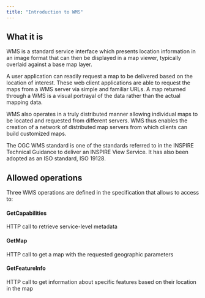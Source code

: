 ```yaml
---
title: "Introduction to WMS"
---
```


## What it is

WMS is a standard service interface which presents location information in an image format that can then be displayed in a map viewer, typically overlaid against a base map layer.

A user application can readily request a map to be delivered based on the location of interest. These web client applications are able to request the maps from a WMS server via simple and familiar URLs. A map returned through a WMS is a visual portrayal of the data rather than the actual mapping data.

WMS also operates in a truly distributed manner allowing individual maps to be located and requested from different servers. WMS thus enables the creation of a network of distributed map servers from which clients can build customized maps.

The OGC WMS standard is one of the standards referred to in the INSPIRE Technical Guidance to deliver an INSPIRE View Service. It has also been adopted as an ISO standard, ISO 19128.

## Allowed operations

Three WMS operations are defined in the specification that allows to access to:

#### GetCapabilities
HTTP call to retrieve service-level metadata

#### GetMap
HTTP call to get a map with the requested geographic parameters

#### GetFeatureInfo
HTTP call to get information about specific features based on their location in the map
